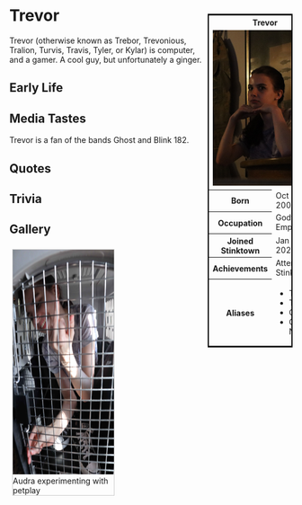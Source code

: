 
<div style="width: 100%">
  <div style="float:right; width:30%; border:2px solid black padding-left=10px">
    <table style="border:2px solid black">
      <tbody>
        <tr>
          <th colspan="2" style="text-align=center">Trevor</th>
        </tr>
        <tr>
          <td colspan="2">
            <img src="/assets/images/Audra-Profile.JPG" alt="cool grl">
          </td>
        </tr>
        <tr>
          <th>Born</th>
          <td>Oct 10, 2000</td>
        </tr>
        <tr>
          <th>Occupation</th>
          <td>Godfathers Employee</td>
        </tr>
        <tr>
          <th>Joined Stinktown</th>
          <td>Jan 12, 2020</td>
        </tr>
        <tr>
          <th>Achievements</th>
          <td>Attended Stinkcon I</td>
        </tr>
        <tr>
          <th>Aliases</th>
          <td>
            <ul>
              <li>Tralion</li>
              <li>Traz</li>
              <li>Crevice</li>
              <li>Greasy Nutwax</li>
            </ul>
          </td>
        </tr>
      </tbody>
    </table>
  </div>
  <h1>Trevor</h1>
  <p>Trevor (otherwise known as Trebor, Trevonious, Tralion, Turvis, Travis, Tyler, or Kylar) is computer, and a gamer. A cool guy, but unfortunately a ginger.</p>
  
  <h2>Early Life</h2>
  <p></p>
  
  <h2>Media Tastes</h2>
  <p>Trevor is a fan of the bands Ghost and Blink 182.</p>
  
  <h2>Quotes</h2>

  <h2>Trivia</h2>
<!--Gallery Section-->
  <h2>Gallery</h2>
  <style>
  div.gallery {
    margin: 5px;
    border: 1px solid #ccc;
    float: left;
    width: 180px;
  }

  div.gallery:hover {
    border: 1px solid #777;
  }

  div.gallery img {
    width: 100%;
    height: auto;
  }

  div.desc {
    padding: 15px;
    text-align: center;
  }
  </style>
  <div class="gallery">
    <a target="_blank" href="/assets/images/Audra-Kennel.jpg">
    <img src="/assets/images/Audra-Kennel.jpg" alt="Audra inside a kennel" width="600" height="400">
    </a>
    <div class="desc">Audra experimenting with petplay</div>
  </div>
</div>
<div style="clear:both"></div>
